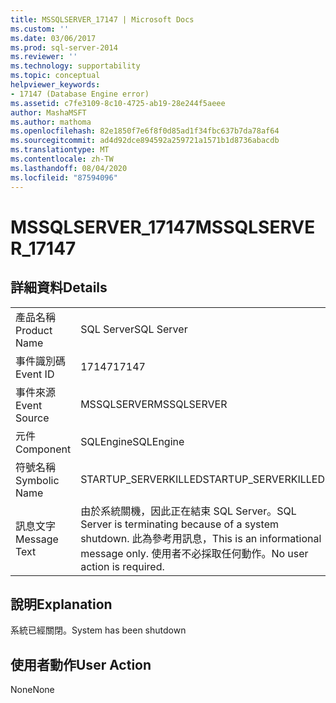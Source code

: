 ```yaml
---
title: MSSQLSERVER_17147 | Microsoft Docs
ms.custom: ''
ms.date: 03/06/2017
ms.prod: sql-server-2014
ms.reviewer: ''
ms.technology: supportability
ms.topic: conceptual
helpviewer_keywords:
- 17147 (Database Engine error)
ms.assetid: c7fe3109-8c10-4725-ab19-28e244f5aeee
author: MashaMSFT
ms.author: mathoma
ms.openlocfilehash: 82e1850f7e6f8f0d85ad1f34fbc637b7da78af64
ms.sourcegitcommit: ad4d92dce894592a259721a1571b1d8736abacdb
ms.translationtype: MT
ms.contentlocale: zh-TW
ms.lasthandoff: 08/04/2020
ms.locfileid: "87594096"
---
```

# <a name="mssqlserver_17147"></a><span data-ttu-id="3e771-102">MSSQLSERVER_17147</span><span class="sxs-lookup"><span data-stu-id="3e771-102">MSSQLSERVER_17147</span></span>
    
## <a name="details"></a><span data-ttu-id="3e771-103">詳細資料</span><span class="sxs-lookup"><span data-stu-id="3e771-103">Details</span></span>  
  
|||  
|-|-|  
|<span data-ttu-id="3e771-104">產品名稱</span><span class="sxs-lookup"><span data-stu-id="3e771-104">Product Name</span></span>|<span data-ttu-id="3e771-105">SQL Server</span><span class="sxs-lookup"><span data-stu-id="3e771-105">SQL Server</span></span>|  
|<span data-ttu-id="3e771-106">事件識別碼</span><span class="sxs-lookup"><span data-stu-id="3e771-106">Event ID</span></span>|<span data-ttu-id="3e771-107">17147</span><span class="sxs-lookup"><span data-stu-id="3e771-107">17147</span></span>|  
|<span data-ttu-id="3e771-108">事件來源</span><span class="sxs-lookup"><span data-stu-id="3e771-108">Event Source</span></span>|<span data-ttu-id="3e771-109">MSSQLSERVER</span><span class="sxs-lookup"><span data-stu-id="3e771-109">MSSQLSERVER</span></span>|  
|<span data-ttu-id="3e771-110">元件</span><span class="sxs-lookup"><span data-stu-id="3e771-110">Component</span></span>|<span data-ttu-id="3e771-111">SQLEngine</span><span class="sxs-lookup"><span data-stu-id="3e771-111">SQLEngine</span></span>|  
|<span data-ttu-id="3e771-112">符號名稱</span><span class="sxs-lookup"><span data-stu-id="3e771-112">Symbolic Name</span></span>|<span data-ttu-id="3e771-113">STARTUP_SERVERKILLED</span><span class="sxs-lookup"><span data-stu-id="3e771-113">STARTUP_SERVERKILLED</span></span>|  
|<span data-ttu-id="3e771-114">訊息文字</span><span class="sxs-lookup"><span data-stu-id="3e771-114">Message Text</span></span>|<span data-ttu-id="3e771-115">由於系統關機，因此正在結束 SQL Server。</span><span class="sxs-lookup"><span data-stu-id="3e771-115">SQL Server is terminating because of a system shutdown.</span></span> <span data-ttu-id="3e771-116">此為參考用訊息，</span><span class="sxs-lookup"><span data-stu-id="3e771-116">This is an informational message only.</span></span> <span data-ttu-id="3e771-117">使用者不必採取任何動作。</span><span class="sxs-lookup"><span data-stu-id="3e771-117">No user action is required.</span></span>|  
  
## <a name="explanation"></a><span data-ttu-id="3e771-118">說明</span><span class="sxs-lookup"><span data-stu-id="3e771-118">Explanation</span></span>  
 <span data-ttu-id="3e771-119">系統已經關閉。</span><span class="sxs-lookup"><span data-stu-id="3e771-119">System has been shutdown</span></span>  
  
## <a name="user-action"></a><span data-ttu-id="3e771-120">使用者動作</span><span class="sxs-lookup"><span data-stu-id="3e771-120">User Action</span></span>  
 <span data-ttu-id="3e771-121">None</span><span class="sxs-lookup"><span data-stu-id="3e771-121">None</span></span>  
  
  
